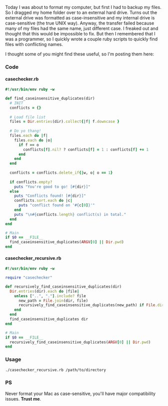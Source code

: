 Today I was about to format my computer, but first I had to backup my files. So
I dragged my home folder over to an external hard drive. Turns out the external
drive was formatted as case-insensitive and my internal drive is case-sensitive
(the true UNIX way). Anyway, the transfer failed because many of my files had
the same name, just different case. I freaked out and thought that this would
be impossible to fix. But then I remembered that I was a programmer, so
I quickly wrote a couple ruby scripts to quickly find files with conflicting
names.

I thought some of you might find these useful, so I'm posting them here:

### Code

#### casechecker.rb

``` ruby
#!/usr/bin/env ruby -w

def find_caseinsensitive_duplicates(dir)
  # INIT
  conflicts = {}
  
  # Load file list
  files = Dir.entries(dir).collect{|f| f.downcase }
  
  # Do yo thang!
  files.each do |f|
    files.each do |o|
      if f == o
        conflicts[f].nil? ? conflicts[f] = 1 : conflicts[f] += 1
      end
    end
  end
  
  conflicts = conflicts.delete_if{|w, o| o == 1}
  
  if conflicts.empty?
    puts "You're good to go! [#{dir}]"
  else
    puts "Conflicts found! [#{dir}]"
    conflicts.sort.each do |c|
      puts "conflict found on '#{c[0]}'"
    end
    puts "\n#{conflicts.length} conflict(s) in total."
  end
end

# Main
if $0 == __FILE__
  find_caseinsensitive_duplicates(ARGV[0] || Dir.pwd)
end
```

#### casechecker_recursive.rb

``` ruby
#!/usr/bin/env ruby -w

require "casechecker"

def recursively_find_caseinsensitive_duplicates(dir)
  Dir.entries(dir).each do |file|
    unless ["..", "."].include? file
      new_path = File.join(dir, file)
      recursively_find_caseinsensitive_duplicates(new_path) if File.directory? new_path
    end
  end
  find_caseinsensitive_duplicates dir
end

# Main
if $0 == __FILE__
  recursively_find_caseinsensitive_duplicates(ARGV[0] || Dir.pwd)
end
```

### Usage

``` bash
./casechecker_recursive.rb /path/to/directory
```

### PS

Never format your Mac as case-sensitive, you'll have major compatibility issues. **Trust me**.

